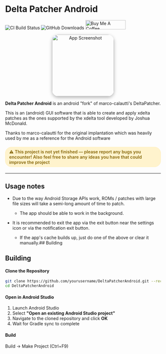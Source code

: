 # Delta Patcher Android
![CI Build Status](https://github.com/innixunix/DeltaPatcherAndroid/actions/workflows/build.yml/badge.svg)
![GitHub Downloads](https://img.shields.io/github/downloads/innixunix/DeltaPatcherAndroid/total?logo=github&label=GitHub%20Downloads) 
<a href="https://www.buymeacoffee.com/nixynx" target="_blank"><img src="https://cdn.buymeacoffee.com/buttons/default-orange.png" alt="Buy Me A Coffee" height="30" width="130"></a>

<p align="center">
  <img src="https://github.com/user-attachments/assets/b752635a-7281-4de6-956c-9e0cd78552c5" 
       alt="App Screenshot" 
       width="200" 
       style="border-radius:20px; box-shadow:0 4px 12px rgba(0,0,0,0.3);" />
</p>

**Delta Patcher Android** is an android "fork" of marco-calautti's DeltaPatcher.

This is an (android) GUI software that is able to create and apply xdelta patches as the ones supported by the xdelta tool developed by Joshua McDonald.

Thanks to marco-calautti for the original implantation  which was heavily used by me as a reference for the Android software


<div style="display:inline-block; background:#fff3cd; color:#856404; border:1px solid #ffeeba; border-radius:20px; padding:6px 12px; font-weight:600; font-size:14px; margin:6px 0;">
⚠️ This project is not yet finished — please report any bugs you encounter! Also feel free to share any ideas you have that could improve the project
</div>

---------------------------------
## Usage notes

- Due to the way Android Storage APIs work, ROMs / patches with large file sizes will take a semi-long amount of time to patch.

  - The app should be able to work in the background.

- It is recommended to exit the app via the exit button near the settings icon or via the notification exit button.

  - If the app's cache builds up, just do one of the above or clear it manually.## Building

## Building

#### Clone the Repository
```bash
git clone https://github.com/yourusername/DeltaPatcherAndroid.git --recursive
cd DeltaPatcherAndroid
```

#### Open in Android Studio
1. Launch Android Studio
2. Select **"Open an existing Android Studio project"**
3. Navigate to the cloned repository and click **OK**
4. Wait for Gradle sync to complete

#### Build 
Build → Make Project (Ctrl+F9)
